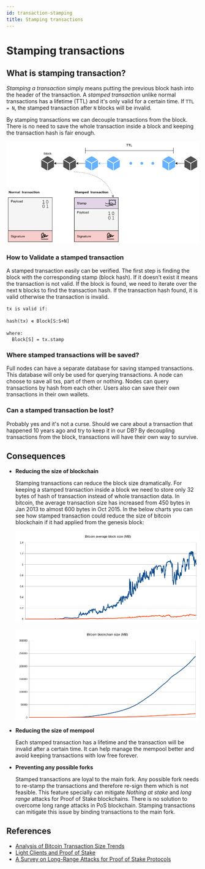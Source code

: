 ```yaml
---
id: transaction-stamping
title: Stamping transactions
---
```


# Stamping transactions

## What is stamping transaction?

_Stamping a transaction_ simply means putting the previous block hash into the header of the
transaction. A _stamped transaction_ unlike normal transactions has a lifetime (TTL) and it's only
valid for a certain time. If `TTL = N`, the stamped transaction after `N` blocks will be invalid.

By stamping transactions we can decouple transactions from the block. There is no need to save the
whole transaction inside a block and keeping the transaction hash is fair enough.

![Stamping transaction](../assets/images/stamped_tx.png)

### How to Validate a stamped transaction

A stamped transaction easily can be verified. The first step is finding the block with the
corresponding stamp (block hash). If it doesn’t exist it means the transaction is not valid. If the
block is found, we need to iterate over the next `N` blocks to find the transaction hash. If the
transaction hash found, it is valid otherwise the transaction is invalid.

```
tx is valid if:

hash(tx) ∊ Block[S:S+N]

where:
  Block[S] = tx.stamp

```

### Where stamped transactions will be saved?

Full nodes can have a separate database for saving stamped transactions. This database will only be
used for querying transactions. A node can choose to save all txs, part of them or nothing. Nodes
can query transactions by hash from each other. Users also can save their own transactions in their
own wallets.

### Can a stamped transaction be lost?

Probably yes and it's not a curse. Should we care about a transaction that happened 10 years ago and
try to keep it in our DB? By decoupling transactions from the block, transactions will have their
own way to survive.

## Consequences

- **Reducing the size of blockchain**

  Stamping transactions can reduce the block size dramatically. For keeping a stamped transaction
  inside a block we need to store only 32 bytes of hash of transaction instead of whole transaction
  data. In bitcoin, the average transaction size has increased from 450 bytes in Jan 2013 to almost
  600 bytes in Oct 2015. In the below charts you can see how stamped transaction could reduce the
  size of bitcoin blockchain if it had applied from the genesis block:

  ![Bitcoin average block size](../assets/images/btc-block-size.png)

  ![Bitcoin blockchain size](../assets/images/btc-blockchain-size.png)

- **Reducing the size of mempool**

  Each stamped transaction has a lifetime and the transaction will be invalid after a certain time.
  It can help manage the mempool better and avoid keeping transactions with low free forever.

- **Preventing any possible forks**

  Stamped transactions are loyal to the main fork. Any possible fork needs to re-stamp the
  transactions and therefore re-sign them which is not feasible. This feature specially can mitigate
  _Nothing at stake_ and _long range_ attacks for Proof of Stake blockchains. There is no solution
  to overcome long range attacks in PoS blockchain. Stamping transactions can mitigate this issue by
  binding transactions to the main fork.

## References

- [Analysis of Bitcoin Transaction Size Trends](https://tradeblock.com/blog/analysis-of-bitcoin-transaction-size-trends)
- [Light Clients and Proof of Stake](https://blog.ethereum.org/2015/01/10/light-clients-proof-stake/)
- [A Survey on Long-Range Attacks for Proof of Stake Protocols](https://ieeexplore.ieee.org/stamp/stamp.jsp?arnumber=8653269)
